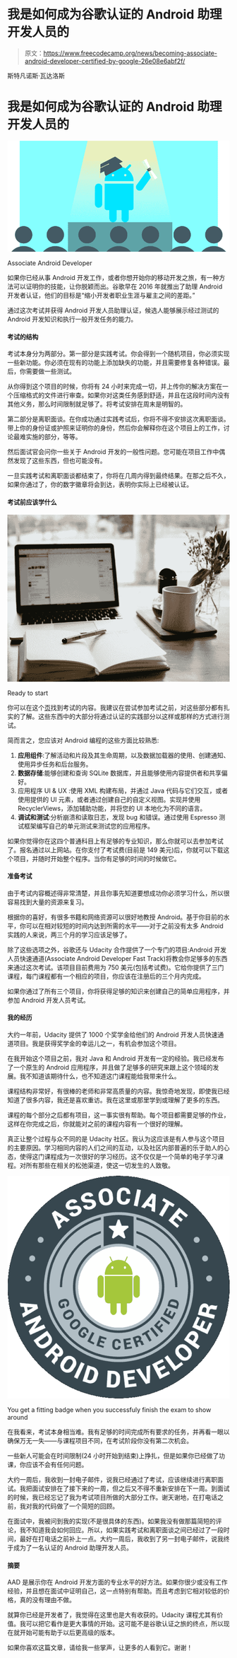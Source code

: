 # 我是如何成为谷歌认证的 Android 助理开发人员的

> 原文：<https://www.freecodecamp.org/news/becoming-associate-android-developer-certified-by-google-26e08e6abf2f/>

斯特凡诺斯·瓦达洛斯

# 我是如何成为谷歌认证的 Android 助理开发人员的

![3VacqcBuO71qFUohNdRJlI9-9WVhtxaUeRGU](img/0705a125f248c899bb9f6ff8d52b38f7.png)

Associate Android Developer

如果你已经从事 Android 开发工作，或者你想开始你的移动开发之旅，有一种方法可以证明你的技能，让你脱颖而出。谷歌早在 2016 年就推出了助理 Android 开发者认证，他们的目标是“缩小开发者职业生涯与雇主之间的差距。”

通过这次考试并获得 Android 开发人员助理认证，候选人能够展示经过测试的 Android 开发知识和执行一般开发任务的能力。

#### 考试的结构

考试本身分为两部分。第一部分是实践考试。你会得到一个随机项目，你必须实现一些新功能。你必须在现有的功能上添加缺失的功能，并且需要修复各种错误。最后，你需要做一些测试。

从你得到这个项目的时候，你将有 24 小时来完成一切，并上传你的解决方案在一个压缩格式的文件进行审查。如果你对这类任务感到舒适，并且在这段时间内没有其他义务，那么时间限制就足够了。将考试安排在周末是明智的。

第二部分是离职面谈。在你成功通过实践考试后，你将不得不安排这次离职面谈。带上你的身份证或护照来证明你的身份，然后你会解释你在这个项目上的工作，讨论最难实施的部分，等等。

然后面试官会问你一些关于 Android 开发的一般性问题。您可能在项目工作中偶然发现了这些东西，但也可能没有。

一旦实践考试和离职面谈都结束了，你将在几周内得到最终结果。在那之后不久，如果你通过了，你的数字徽章将会到达，表明你实际上已经被认证。

#### 考试前应该学什么

![oy6JEO7E0XTohI5WcK9zFLk66HjVEedVD3-I](img/d7311e119bdcb941bdb3c4af0330c6f2.png)

Ready to start

你可以在这个[页](https://developers.google.com/training/certification/associate-android-developer/)找到考试的内容。我建议在尝试参加考试之前，对这些部分都有扎实的了解。这些东西中的大部分将通过认证的实践部分以这样或那样的方式进行测试。

简而言之，您应该对 Android 编程的这些方面比较熟悉:

1.  **应用组件**:了解活动和片段及其生命周期，以及数据加载器的使用、创建通知、使用异步任务和后台服务。
2.  **数据存储**:能够创建和查询 SQLite 数据库，并且能够使用内容提供者和共享偏好。
3.  应用程序 UI & UX :使用 XML 构建布局，并通过 Java 代码与它们交互，或者使用提供的 UI 元素，或者通过创建自己的自定义视图。实现并使用 RecyclerViews，添加辅助功能，并将您的 UI 本地化为不同的语言。
4.  **调试和测试**:分析崩溃和读取日志，发现 bug 和错误。通过使用 Espresso 测试框架编写自己的单元测试来测试您的应用程序。

如果你觉得你在这四个普通科目上有足够的专业知识，那么你就可以去参加考试了。报名通过以上网站。在你支付了考试费(目前是 149 美元)后，你就可以下载这个项目，并随时开始整个程序。当你有足够的时间的时候做它。

#### 准备考试

由于考试内容概述得非常清楚，并且你事先知道要想成功你必须学习什么，所以很容易找到大量的资源来复习。

根据你的喜好，有很多书籍和网络资源可以很好地教授 Android。基于你目前的水平，你可以在相对较短的时间内达到所需的水平——对于之前没有太多 Android 实践的人来说，两三个月的学习应该足够了。

除了这些选项之外，谷歌还与 Udacity 合作提供了一个专门的项目:Android 开发人员快速通道(Associate Android Developer Fast Track)将教会你足够多的东西来通过这次考试。该项目目前费用为 750 美元(包括考试费)。它给你提供了三门课程，每门课程都有一个相应的项目，你应该在注册后的三个月内完成。

如果你通过了所有三个项目，你将获得足够的知识来创建自己的简单应用程序，并参加 Android 开发人员考试。

#### 我的经历

大约一年前，Udacity 提供了 1000 个奖学金给他们的 Android 开发人员快速通道项目。我是获得奖学金的幸运儿之一，有机会参加这个项目。

在我开始这个项目之前，我对 Java 和 Android 开发有一定的经验。我已经发布了一个原生的 Android 应用程序，并且做了足够多的研究来跟上这个领域的发展。我不知道该期待什么，也不知道这门课程能给我带来什么。

课程结构非常好，有很棒的老师和非常高质量的内容。我惊奇地发现，即使我已经知道了很多内容，我还是喜欢重访。我在这里或那里学到或理解了更多的东西。

课程的每个部分之后都有项目，这一事实很有帮助。每个项目都需要足够的作业，这样在你完成之后，你就能对之前的课程内容有一个很好的理解。

真正让整个过程与众不同的是 Udacity 社区。我认为这应该是有人参与这个项目的主要原因。学习相同内容的人们之间的互动，以及社区内部普遍的乐于助人的心态，使得这门课程成为一次很好的学习经历。这不仅仅是一个简单的电子学习课程。对所有那些在相关的松弛渠道，使这一切发生的人致敬。

![Pa3Ci1rz1vrliw1VDdbSHoMQ8Xo62Dh8VDL1](img/22f7eb22a0a89e8d70fb3934c5d1e647.png)

You get a fitting badge when you successfuly finish the exam to show around

在我看来，考试本身相当难。我有足够的时间完成所有要求的任务，并再看一眼以确保万无一失——与课程项目不同，在考试阶段你没有第二次机会。

一些新人可能会在时间限制(24 小时开始到结束)上挣扎，但是如果你已经做了功课，你应该不会有任何问题。

大约一周后，我收到一封电子邮件，说我已经通过了考试，应该继续进行离职面试。我把面试安排在了接下来的一周，但之后又不得不重新安排在下一周。到面试的时候，我已经忘记了我为考试项目所做的大部分工作。谢天谢地，在打电话之前，我对我的代码做了一个简短的回顾。

在面试中，我被问到我的实现(不是很具体的东西)。如果我没有做那篇简短的评论，我不知道我会如何回应。所以，如果实践考试和离职面谈之间已经过了一段时间，最好在打电话之前补上一点。大约一周后，我收到了另一封电子邮件，说我终于成为了一名认证的 Android 助理开发人员。

#### 摘要

AAD 是展示你在 Android 开发方面的专业水平的好方法。如果你很少或没有工作经验，并且想在面试中证明自己，这一点特别有帮助。而且考虑到它相对较低的价格，真的没有理由不做。

就算你已经是开发者了，我觉得在这里也是大有收获的。Udacity 课程尤其有价值。我可以把它看作是更大事情的开始。这可能不是谷歌认证之旅的终点，所以现在就开始可能有助于以后更高级的版本。

如果你喜欢这篇文章，请给我一些掌声，让更多的人看到它。谢谢！